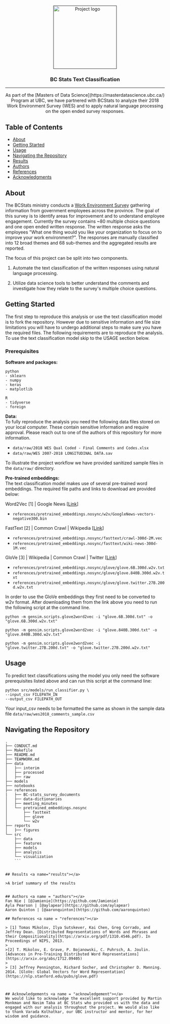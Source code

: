 <p align="center">
  <a href="" rel="noopener">
 <img width=200px height=200px src="https://i.imgur.com/6wj0hh6.jpg" alt="Project logo"></a>
</p>

<h3 align="center">BC Stats Text Classification</h3>

---

<p align="center"> As part of the [Masters of Data Science](https://masterdatascience.ubc.ca/) Program at UBC, we have partnered with BCStats to analyze their 2018 Work Environment Survey (WES) and to apply natural language processing on the open ended survey responses.
    <br>
</p>

## Table of Contents
- [About](#about)
- [Getting Started](#getting_started)
- [Usage](#usage)
- [Navigating the Repository](#repo)
- [Results](#results)
- [Authors](#authors)
- [References](#references)
- [Acknowledgments](#acknowledgement)

## About <a name = "about"></a>
The BCStats ministry conducts a [Work Environment Survey](https://www2.gov.bc.ca/gov/content/data/statistics/government/employee-research/wes) gathering information from government employees across the province. The goal of this survey is to identify areas for improvement and to understand employee engagement. Currently the survey contains ~80 multiple choice questions and one open ended written response. The written response asks the employees "What one thing would you like your organization to focus on to improve your work environment?". The responses are manually classified into 12 broad themes and 68 sub-themes and the aggregated results are reported.


 The focus of this project can be split into two components.
1. Automate the text classification of the written responses using natural language processing.

2. Utilize data science tools to better understand the comments and investigate how they relate to the survey's multiple choice questions.

## Getting Started <a name = "getting_started"></a>
The first step to reproduce this analysis or use the text classification model is to fork the repository. However due to sensitive information and file size limitations you will have to undergo additional steps to make sure you have the required files. The following requirements are to reproduce the analysis. To use the text classification model skip to the USAGE section below.

### Prerequisites

**Software and packages:**
```
python
- sklearn
- numpy
- keras
- matplotlib

R
- tidyverse
- foreign
```

**Data:**  
To fully reproduce the analysis you need the following data files stored on your local computer. These contain sensitive information and require approval. Please reach out to one of the authors of this repository for more information.
- `data/raw/2018 WES Qual Coded - Final Comments and Codes.xlsx`
- `data/raw/WES 2007-2018 LONGITUDINAL DATA.sav`  

To illustrate the project workflow we have provided sanitized sample files in the `data/raw/` directory.

**Pre-trained embeddings:**  
The text classification model makes use of several pre-trained word embeddings. The required file paths and links to download are provided below:   

Word2Vec [1] | Google News [[Link](https://drive.google.com/file/d/0B7XkCwpI5KDYNlNUTTlSS21pQmM/edit)]
- `references/pretrained_embeddings.nosync/w2v/GoogleNews-vectors-negative300.bin`

FastText [2] | Common Crawl | Wikipedia [[Link](https://fasttext.cc/docs/en/english-vectors.html)]
- `references/pretrained_embeddings.nosync/fasttext/crawl-300d-2M.vec`
- `references/pretrained_embeddings.nosync/fasttext/wiki-news-300d-1M.vec`

GloVe [3] | Wikipedia | Common Crawl | Twitter [[Link](https://nlp.stanford.edu/projects/glove/)]
- `references/pretrained_embeddings.nosync/glove/glove.6B.300d.w2v.txt`
- `references/pretrained_embeddings.nosync/glove/glove.840B.300d.w2v.txt`
- `references/pretrained_embeddings.nosync/glove/glove.twitter.27B.200d.w2v.txt`

In order to use the GloVe embeddings they first need to be converted to w2v format. After downloading them from the link above you need to run the following script at the command line.
```
python -m gensim.scripts.glove2word2vec -i "glove.6B.300d.txt" -o "glove.6B.300d.w2v.txt"

python -m gensim.scripts.glove2word2vec -i "glove.840B.300d.txt" -o "glove.840B.300d.w2v.txt"

python -m gensim.scripts.glove2word2vec -i "glove.twitter.27B.200d.txt" -o "glove.twitter.27B.200d.w2v.txt"
```

## Usage <a name="usage"></a>
To predict text classifications using the model you only need the software prerequisites listed above and can run this script at the command line:
```
python src/models/run_classifier.py \
--input_csv FILEPATH_IN
--output_csv FILEPATH_OUT
```

Your input_csv needs to be formatted the same as shown in the sample data file `data/raw/wes2018_comments_sample.csv`


## Navigating the Repository <a name="repo"></a>
```
.
├── CONDUCT.md
├── Makefile
├── README.md
├── TEAMWORK.md
├── data
│   ├── interim
│   ├── processed
│   ├── raw
├── models
├── notebooks
├── references
|   ├── BC-stats_survey_documents
│   ├── data-dictionaries
│   ├── meeting_minutes
│   └── pretrained_embeddings.nosync
│       ├── fasttext
│       ├── glove
│       └── w2v
├── reports
│   ├── figures
└── src
    ├── data
    ├── features  
    ├── models
    ├── analysis
    └── visualization
    ```


## Results <a name="results"></a>

>A brief summary of the results


## Authors <a name = "authors"></a>
Fan Nie | [@Jamienie](https://github.com/Jamienie)  
Ayla Pearson | [@aylapear](https://github.com/aylapear)  
Aaron Quinton | [@aaronquinton](https://github.com/aaronquinton)

## References <a name = "references"></a>

> [1] Tomas Mikolov, Ilya Sutskever, Kai Chen, Greg Corrado, and Jeffrey Dean. [Distributed Representations of Words and Phrases and their Compositionality](https://arxiv.org/pdf/1310.4546.pdf). In Proceedings of NIPS, 2013.
>
>[2] T. Mikolov, E. Grave, P. Bojanowski, C. Puhrsch, A. Joulin. [Advances in Pre-Training Distributed Word Representations](https://arxiv.org/abs/1712.09405)  
>  
> [3] Jeffrey Pennington, Richard Socher, and Christopher D. Manning. 2014. [GloVe: Global Vectors for Word Representation](https://nlp.stanford.edu/pubs/glove.pdf)



## Acknowledgements <a name = "acknowledgement"></a>
We would like to acknowledge the excellent support provided by Martin Monkman and Nasim Taba at BC Stats who provided us with the data and engaged with our analysis throughout the project. We would also like to thank Varada Kolhatkar, our UBC instructor and mentor, for her wisdom and guidance.
